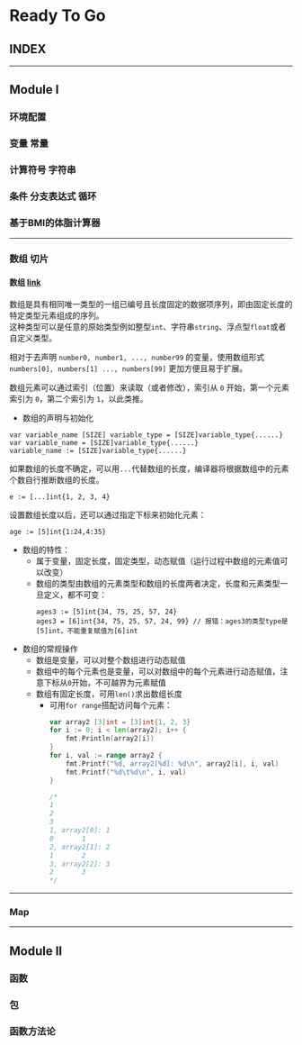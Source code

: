 # Ready To Go

## INDEX

---

## Module I
### 环境配置

### 变量 常量

### 计算符号 字符串

### 条件 分支表达式 循环


### 基于BMI的体脂计算器


****

### 数组 切片

#### 数组 [link](https://github.com/AdaSheng07/ready.to.go/blob/62fce9be1b277ad49d400d6257d41182817f5887/chapter1/006.array/main.go)  
数组是具有相同唯一类型的一组已编号且长度固定的数据项序列，即由固定长度的特定类型元素组成的序列。  
这种类型可以是任意的原始类型例如整型`int`、字符串`string`、浮点型`float`或者自定义类型。

相对于去声明 `number0, number1, ..., number99` 的变量，使用数组形式 `numbers[0], numbers[1] ..., numbers[99]` 更加方便且易于扩展。

数组元素可以通过索引（位置）来读取（或者修改），索引从 `0` 开始，第一个元素索引为 `0`，第二个索引为 `1`，以此类推。

- 数组的声明与初始化
```
var variable_name [SIZE] variable_type = [SIZE]variable_type{......}
var variable_name = [SIZE]variable_type{......}
variable_name := [SIZE]variable_type{......}
```
如果数组的长度不确定，可以用`...`代替数组的长度，编译器将根据数组中的元素个数自行推断数组的长度。
```
e := [...]int{1, 2, 3, 4}
```
设置数组长度以后，还可以通过指定下标来初始化元素：
```
age := [5]int{1:24,4:35}
```

- 数组的特性：
  - 属于变量，固定长度，固定类型，动态赋值（运行过程中数组的元素值可以改变）
  - 数组的类型由数组的元素类型和数组的长度两者决定，长度和元素类型一旦定义，都不可变：
    ```
    ages3 := [5]int{34, 75, 25, 57, 24}
    ages3 = [6]int{34, 75, 25, 57, 24, 99} // 报错：ages3的类型type是[5]int，不能重复赋值为[6]int
    ```
- 数组的常规操作
  - 数组是变量，可以对整个数组进行动态赋值
  - 数组中的每个元素也是变量，可以对数组中的每个元素进行动态赋值，注意下标从`0`开始，不可越界为元素赋值
  - 数组有固定长度，可用`len()`求出数组长度
    - 可用`for range`搭配访问每个元素：
      ``` go
      var array2 [3]int = [3]int{1, 2, 3}
      for i := 0; i < len(array2); i++ {
          fmt.Println(array2[i])
      }
      for i, val := range array2 {
          fmt.Printf("%d, array2[%d]: %d\n", array2[i], i, val)
          fmt.Printf("%d\t%d\n", i, val)
      }
      
      /*
      1
      2
      3
      1, array2[0]: 1
      0       1
      2, array2[1]: 2
      1       2
      3, array2[2]: 3
      2       3
      */
      ```

---
### Map

---
## Module II
### 函数

### 包
### 函数方法论



